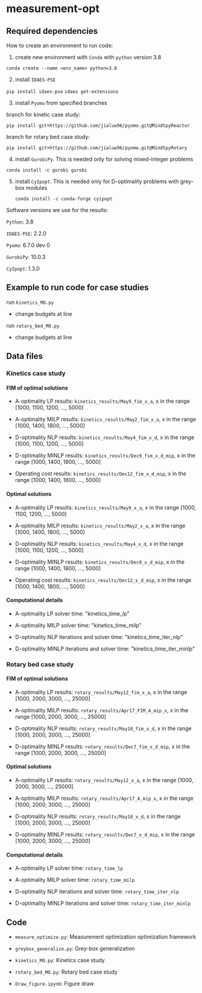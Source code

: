 # measurement-opt

## Required dependencies 

How to create an environment to run code: 

1. create new environment with `Conda` with `python` version 3.8

  `conda create --name <env_name> python=3.8`
   
2. install `IDAES-PSE`

  `pip install idaes-pse` 
  `idaes get-extensions`
   
3. install `Pyomo` from specified branches

  branch for kinetic case study: 

  `pip install git+https://github.com/jialuw96/pyomo.git@MindtpyReactor`

  branch for rotary bed case study: 
  
  `pip install git+https://github.com/jialuw96/pyomo.git@MindtpyRotary`
   
4. install `GurobiPy`. This is needed only for solving mixed-integer problems

  `conda install -c gurobi gurobi`
   
5. install `CyIpopt`. This is needed only for D-optimality problems with grey-box modules

   `conda install -c conda-forge cyipopt`

Software versions we use for the results: 

`Python`: 3.8

`IDAES-PSE`: 2.2.0

`Pyomo`: 6.7.0 dev 0

`GurobiPy`: 10.0.3

`CyIpopt`: 1.3.0

## Example to run code for case studies 

run `kinetics_MO.py`
- change budgets at line 

run `rotary_bed_MO.py`
- change budgets at line 


## Data files 

### Kinetics case study 

#### FIM of optimal solutions

- A-optimality LP results: `kinetics_results/May9_fim_x_a`, x in the range [1000, 1100, 1200, ..., 5000]

- A-optimality MILP results: `kinetics_results/May2_fim_x_a`, x in the range [1000, 1400, 1800, ..., 5000]

- D-optimality NLP results: `kinetics_results/May4_fim_x_d`, x in the range [1000, 1100, 1200, ..., 5000]

- D-optimality MINLP results: `kinetics_results/Dec9_fim_x_d_mip`, x in the range [1000, 1400, 1800, ..., 5000]

- Operating cost results: `kinetics_results/Dec12_fim_x_d_mip`, x in the range [1000, 1400, 1800, ..., 5000]

#### Optimal solutions

- A-optimality LP results: `kinetics_results/May9_x_a`, x in the range [1000, 1100, 1200, ..., 5000]

- A-optimality MILP results: `kinetics_results/May2_x_a`, x in the range [1000, 1400, 1800, ..., 5000]

- D-optimality NLP results: `kinetics_results/May4_x_d`, x in the range [1000, 1100, 1200, ..., 5000]

- D-optimality MINLP results: `kinetics_results/Dec9_x_d_mip`, x in the range [1000, 1400, 1800, ..., 5000]

- Operating cost results: `kinetics_results/Dec12_x_d_mip`, x in the range [1000, 1400, 1800, ..., 5000]

#### Computational details 


- A-optimality LP solver time: "kinetics_time_lp"

- A-optimality MILP solver time: "kinetics_time_milp"

- D-optimality NLP iterations and solver time: "kinetics_time_iter_nlp"

- D-optimality MINLP iterations and solver time: "kinetics_time_iter_minlp"


### Rotary bed case study 

#### FIM of optimal solutions

- A-optimality LP results: `rotary_results/May12_fim_x_a`, x in the range [1000, 2000, 3000, ..., 25000]

- A-optimality MILP results: `rotary_results/Apr17_FIM_A_mip_x`, x in the range [1000, 2000, 3000, ..., 25000]

- D-optimality NLP results: `rotary_results/May10_fim_x_d`, x in the range [1000, 2000, 3000, ..., 25000]

- D-optimality MINLP results: `rotary_results/Dec7_fim_x_d_mip`, x in the range [1000, 2000, 3000, ..., 25000]

#### Optimal solutions

- A-optimality LP results: `rotary_results/May12_x_a`, x in the range [1000, 2000, 3000, ..., 25000]

- A-optimality MILP results: `rotary_results/Apr17_A_mip_x`, x in the range [1000, 2000, 3000, ..., 25000]

- D-optimality NLP results: `rotary_results/May10_x_d`, x in the range [1000, 2000, 3000, ..., 25000]

- D-optimality MINLP results: `rotary_results/Dec7_x_d_mip`, x in the range [1000, 2000, 3000, ..., 25000]

#### Computational details 

- A-optimality LP solver time: `rotary_time_lp`

- A-optimality MILP solver time: `rotary_time_milp`

- D-optimality NLP iterations and solver time: `rotary_time_iter_nlp`

- D-optimality MINLP iterations and solver time: `rotary_time_iter_minlp`

## Code 

- `measure_optimize.py`: Measurement optimization optimization framework

- `greybox_generalize.py`: Grey-box generalization 

- `kinetics_MO.py`: Kinetics case study

- `rotary_bed_MO.py`: Rotary bed case study

- `Draw_figure.ipynb`: Figure draw 

